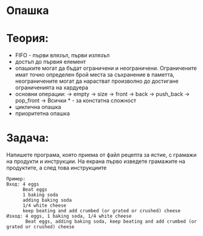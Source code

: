 # Опашка

Теория:
=
- FIFO - първи влязъл, първи излязъл
- достъп до първия елемент
- опашките могат да бъдат ограничени и неограничени. Ограничените имат точно определен брой места за съхранение в паметта, неограничените могат да нарастват произволно до достигане ограниченията на хардуера
- основни операции:
  -> empty
  -> size
  -> front
  -> back
  -> push_back
  -> pop_front
  -> Всички * - за констатна сложност
- циклична опашка
- приоритетна опашка

Задача:
=
Напишете програма, която приема от файл рецепта за ястие, с грамажи на продукти и инструкции. На екрана първо изведете грамажите на продуктите, а след това инструкциите
```
Пример:
Вход: 4 eggs
      Beat eggs
      1 baking soda
      adding baking soda
      1/4 white cheese
      keep beating and add crumbed (or grated or crushed) cheese
Изход: 4 eggs, 1 baking soda, 1/4 white cheese
       Beat eggs, adding baking soda, keep beating and add crumbed (or grated or crushed) cheese
```

